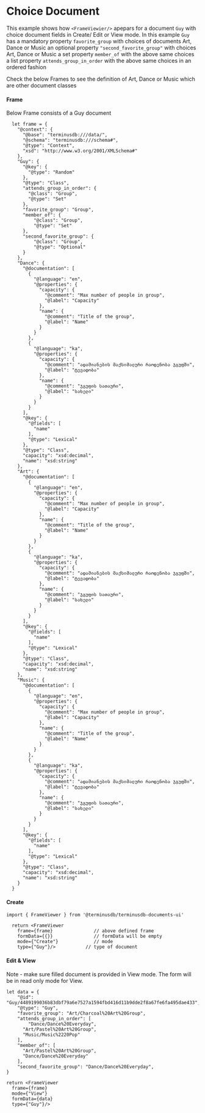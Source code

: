 # Choice Document
This example shows how ``<FrameViewier/>`` apepars for a document ``Guy`` with choice document fields
in Create/ Edit or View mode. 
In this example ``Guy``  
has a mandatory property ``favorite_group`` with choices of documents Art, Dance or Music
an optional property ``"second_favorite_group"`` with choices Art, Dance or Music
a set property ``member_of`` with the above same choices
a list property ``attends_group_in_order`` with the above same choices in an ordered fashion

Check the below Frames to see the definition of Art, Dance or Music which are other document classes


#### Frame 
Below Frame consists of a Guy document 
```
  let frame = {
    "@context": {
      "@base": "terminusdb:///data/",
      "@schema": "terminusdb:///schema#",
      "@type": "Context",
      "xsd": "http://www.w3.org/2001/XMLSchema#"
    },
    "Guy": {
      "@key": {
        "@type": "Random"
      },
      "@type": "Class", 
      "attends_group_in_order": {
        "@class": "Group",
        "@type": "Set"
      },
      "favorite_group": "Group",
      "member_of": {
          "@class": "Group",
          "@type": "Set"
      },
      "second_favorite_group": {
          "@class": "Group",
          "@type": "Optional"
      }
    },
    "Dance": {
      "@documentation": [
        {
          "@language": "en",
          "@properties": {
            "capacity": {
              "@comment": "Max number of people in group",
              "@label": "Capacity"
            },
            "name": {
              "@comment": "Title of the group",
              "@label": "Name"
            }
          }
        },
        {
          "@language": "ka",
          "@properties": {
            "capacity": {
              "@comment": "ადამიანების მაქსიმალური რაოდენობა ჯგუფში",
              "@label": "ტევადობა"
            },
            "name": {
              "@comment": "ჯგუფის სათაური",
              "@label": "სახელი"
            }
          }
        }
      ],
      "@key": {
        "@fields": [
          "name"
        ],
        "@type": "Lexical"
      },
      "@type": "Class",
      "capacity": "xsd:decimal",
      "name": "xsd:string"
    },
    "Art": {
      "@documentation": [
        {
          "@language": "en",
          "@properties": {
            "capacity": {
              "@comment": "Max number of people in group",
              "@label": "Capacity"
            },
            "name": {
              "@comment": "Title of the group",
              "@label": "Name"
            }
          }
        },
        {
          "@language": "ka",
          "@properties": {
            "capacity": {
              "@comment": "ადამიანების მაქსიმალური რაოდენობა ჯგუფში",
              "@label": "ტევადობა"
            },
            "name": {
              "@comment": "ჯგუფის სათაური",
              "@label": "სახელი"
            }
          }
        }
      ],
      "@key": {
        "@fields": [
          "name"
        ],
        "@type": "Lexical"
      },
      "@type": "Class",
      "capacity": "xsd:decimal",
      "name": "xsd:string"
    },
    "Music": {
      "@documentation": [
        {
          "@language": "en",
          "@properties": {
            "capacity": {
              "@comment": "Max number of people in group",
              "@label": "Capacity"
            },
            "name": {
              "@comment": "Title of the group",
              "@label": "Name"
            }
          }
        },
        {
          "@language": "ka",
          "@properties": {
            "capacity": {
              "@comment": "ადამიანების მაქსიმალური რაოდენობა ჯგუფში",
              "@label": "ტევადობა"
            },
            "name": {
              "@comment": "ჯგუფის სათაური",
              "@label": "სახელი"
            }
          }
        }
      ],
      "@key": {
        "@fields": [
          "name"
        ],
        "@type": "Lexical"
      },
      "@type": "Class",
      "capacity": "xsd:decimal",
      "name": "xsd:string"
    }
  }
```


#### Create

```
import { FrameViewer } from '@terminusdb/terminusdb-documents-ui'

  return <FrameViewer
    frame={frame}               // above defined frame          
    formData={{}}               // formData will be empty
    mode={"Create"}             // mode 
    type={"Guy"}/>           // type of document 
```

#### Edit & View
Note - make sure filled document is provided in View mode. The form will be in read only mode for View.

```
let data = {
	"@id": "Guy/4489199036b83dbf79a6e7527a1594fbd416d11b9dde2f8a67fe6fa495dae433",
	"@type": "Guy",
	"favorite_group": "Art/Charcoal%20Art%20Group",
	"attends_group_in_order": [
		"Dance/Dance%20Everyday",
	  "Art/Pastel%20Art%20Group",
	  "Music/Music%2220Pop"
	],
	"member_of": [
	  "Art/Pastel%20Art%20Group",
	  "Dance/Dance%20Everyday"
	],
	"second_favorite_group": "Dance/Dance%20Everyday",
}

return <FrameViewer
  frame={frame}
  mode={"View"}
  formData={data}
  type={"Guy"}/>
```

